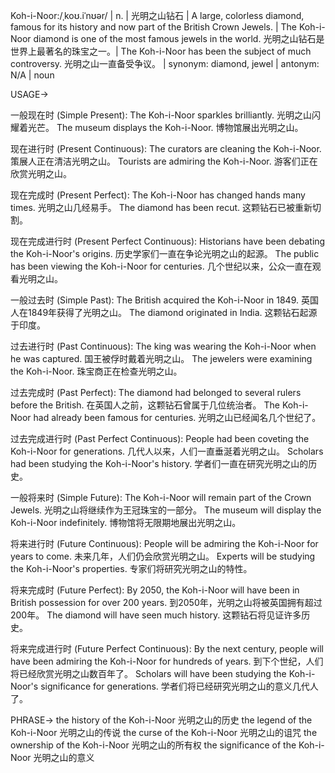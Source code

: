 Koh-i-Noor:/ˌkoʊ.iˈnʊər/ | n. | 光明之山钻石 | A large, colorless diamond, famous for its history and now part of the British Crown Jewels. | The Koh-i-Noor diamond is one of the most famous jewels in the world. 光明之山钻石是世界上最著名的珠宝之一。| The Koh-i-Noor has been the subject of much controversy. 光明之山一直备受争议。 | synonym: diamond, jewel | antonym: N/A | noun

USAGE->

一般现在时 (Simple Present):
The Koh-i-Noor sparkles brilliantly. 光明之山闪耀着光芒。
The museum displays the Koh-i-Noor. 博物馆展出光明之山。

现在进行时 (Present Continuous):
The curators are cleaning the Koh-i-Noor.  策展人正在清洁光明之山。
Tourists are admiring the Koh-i-Noor. 游客们正在欣赏光明之山。

现在完成时 (Present Perfect):
The Koh-i-Noor has changed hands many times. 光明之山几经易手。
The diamond has been recut. 这颗钻石已被重新切割。


现在完成进行时 (Present Perfect Continuous):
Historians have been debating the Koh-i-Noor's origins. 历史学家们一直在争论光明之山的起源。
The public has been viewing the Koh-i-Noor for centuries.  几个世纪以来，公众一直在观看光明之山。


一般过去时 (Simple Past):
The British acquired the Koh-i-Noor in 1849. 英国人在1849年获得了光明之山。
The diamond originated in India. 这颗钻石起源于印度。

过去进行时 (Past Continuous):
The king was wearing the Koh-i-Noor when he was captured. 国王被俘时戴着光明之山。
The jewelers were examining the Koh-i-Noor. 珠宝商正在检查光明之山。


过去完成时 (Past Perfect):
The diamond had belonged to several rulers before the British. 在英国人之前，这颗钻石曾属于几位统治者。
The Koh-i-Noor had already been famous for centuries. 光明之山已经闻名几个世纪了。

过去完成进行时 (Past Perfect Continuous):
People had been coveting the Koh-i-Noor for generations.  几代人以来，人们一直垂涎着光明之山。
Scholars had been studying the Koh-i-Noor's history. 学者们一直在研究光明之山的历史。


一般将来时 (Simple Future):
The Koh-i-Noor will remain part of the Crown Jewels. 光明之山将继续作为王冠珠宝的一部分。
The museum will display the Koh-i-Noor indefinitely. 博物馆将无限期地展出光明之山。

将来进行时 (Future Continuous):
People will be admiring the Koh-i-Noor for years to come.  未来几年，人们仍会欣赏光明之山。
Experts will be studying the Koh-i-Noor's properties. 专家们将研究光明之山的特性。

将来完成时 (Future Perfect):
By 2050, the Koh-i-Noor will have been in British possession for over 200 years. 到2050年，光明之山将被英国拥有超过200年。
The diamond will have seen much history. 这颗钻石将见证许多历史。

将来完成进行时 (Future Perfect Continuous):
By the next century, people will have been admiring the Koh-i-Noor for hundreds of years. 到下个世纪，人们将已经欣赏光明之山数百年了。
Scholars will have been studying the Koh-i-Noor's significance for generations. 学者们将已经研究光明之山的意义几代人了。


PHRASE->
the history of the Koh-i-Noor 光明之山的历史
the legend of the Koh-i-Noor 光明之山的传说
the curse of the Koh-i-Noor 光明之山的诅咒
the ownership of the Koh-i-Noor 光明之山的所有权
the significance of the Koh-i-Noor 光明之山的意义
